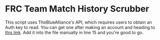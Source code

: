 # **FRC Team Match History Scrubber**

This script uses TheBlueAlliance's API, which requires users to obtain an Auth key to read. You can get one after making an account and heading to [this link](https://www.thebluealliance.com/account). Add it into the file manually in line 15 and you're good to go.
